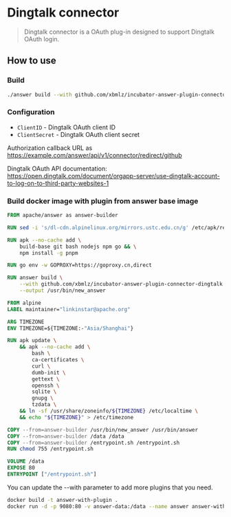 # Dingtalk connector
> Dingtalk connector is a OAuth plug-in designed to support Dingtalk OAuth login.

## How to use

### Build
```bash
./answer build --with github.com/xbmlz/incubator-answer-plugin-connector-dingtalk
```

### Configuration
- `ClientID` - Dingtalk OAuth client ID
- `ClientSecret` - Dingtalk OAuth client secret

Authorization callback URL as https://example.com/answer/api/v1/connector/redirect/github

Dingtalk OAuth API documentation: https://open.dingtalk.com/document/orgapp-server/use-dingtalk-account-to-log-on-to-third-party-websites-1

### Build docker image with plugin from answer base image

```Dockerfile
FROM apache/answer as answer-builder

RUN sed -i 's/dl-cdn.alpinelinux.org/mirrors.ustc.edu.cn/g' /etc/apk/repositories

RUN apk --no-cache add \
    build-base git bash nodejs npm go && \
    npm install -g pnpm

RUN go env -w GOPROXY=https://goproxy.cn,direct

RUN answer build \
    --with github.com/xbmlz/incubator-answer-plugin-connector-dingtalk \
    --output /usr/bin/new_answer

FROM alpine
LABEL maintainer="linkinstar@apache.org"

ARG TIMEZONE
ENV TIMEZONE=${TIMEZONE:-"Asia/Shanghai"}

RUN apk update \
    && apk --no-cache add \
        bash \
        ca-certificates \
        curl \
        dumb-init \
        gettext \
        openssh \
        sqlite \
        gnupg \
        tzdata \
    && ln -sf /usr/share/zoneinfo/${TIMEZONE} /etc/localtime \
    && echo "${TIMEZONE}" > /etc/timezone

COPY --from=answer-builder /usr/bin/new_answer /usr/bin/answer
COPY --from=answer-builder /data /data
COPY --from=answer-builder /entrypoint.sh /entrypoint.sh
RUN chmod 755 /entrypoint.sh

VOLUME /data
EXPOSE 80
ENTRYPOINT ["/entrypoint.sh"]
```

You can update the --with parameter to add more plugins that you need.

```bash
docker build -t answer-with-plugin .
docker run -d -p 9080:80 -v answer-data:/data --name answer answer-with-plugin
```
